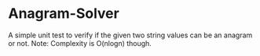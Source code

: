 # Anagram-Solver

 A simple unit test to verify if the given two string values can be an anagram or not.
 Note: Complexity is O(nlogn) though.
 
